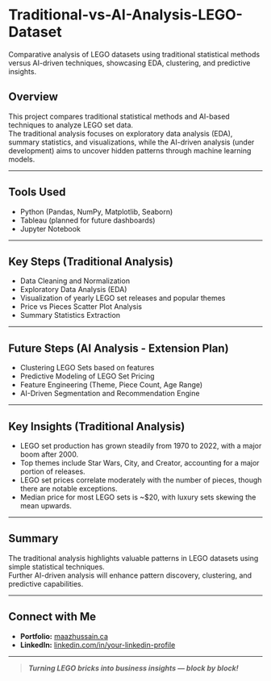 # Traditional-vs-AI-Analysis-LEGO-Dataset
Comparative analysis of LEGO datasets using traditional statistical methods versus AI-driven techniques, showcasing EDA, clustering, and predictive insights.

## Overview

This project compares traditional statistical methods and AI-based techniques to analyze LEGO set data.  
The traditional analysis focuses on exploratory data analysis (EDA), summary statistics, and visualizations, while the AI-driven analysis (under development) aims to uncover hidden patterns through machine learning models.

---

## Tools Used

- Python (Pandas, NumPy, Matplotlib, Seaborn)
- Tableau (planned for future dashboards)
- Jupyter Notebook

---

## Key Steps (Traditional Analysis)

- Data Cleaning and Normalization
- Exploratory Data Analysis (EDA)
- Visualization of yearly LEGO set releases and popular themes
- Price vs Pieces Scatter Plot Analysis
- Summary Statistics Extraction

---

## Future Steps (AI Analysis - Extension Plan)

- Clustering LEGO Sets based on features
- Predictive Modeling of LEGO Set Pricing
- Feature Engineering (Theme, Piece Count, Age Range)
- AI-Driven Segmentation and Recommendation Engine

---

## Key Insights (Traditional Analysis)

- LEGO set production has grown steadily from 1970 to 2022, with a major boom after 2000.
- Top themes include Star Wars, City, and Creator, accounting for a major portion of releases.
- LEGO set prices correlate moderately with the number of pieces, though there are notable exceptions.
- Median price for most LEGO sets is ~$20, with luxury sets skewing the mean upwards.

---

## Summary

The traditional analysis highlights valuable patterns in LEGO datasets using simple statistical techniques.  
Further AI-driven analysis will enhance pattern discovery, clustering, and predictive capabilities.

---

## Connect with Me

- **Portfolio:** [maazhussain.ca](https://maazhussain.ca)
- **LinkedIn:** [linkedin.com/in/your-linkedin-profile](https://linkedin.com/in/your-linkedin-profile)

---

>  ***Turning LEGO bricks into business insights — block by block!***
